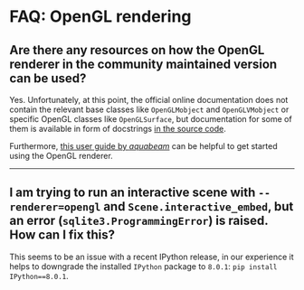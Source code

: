 # FAQ: OpenGL rendering

## Are there any resources on how the OpenGL renderer in the community maintained version can be used?

Yes. Unfortunately, at this point, the official online documentation does
not contain the relevant base classes like `OpenGLMobject` and `OpenGLVMobject`
or specific OpenGL classes like `OpenGLSurface`, but documentation for some of
them is available in form of docstrings
[in the source code](https://github.com/ManimCommunity/manim/tree/main/manim/mobject/opengl).

Furthermore, [this user guide by *aquabeam*](https://www.aquabeam.me/manim/opengl_guide/)
can be helpful to get started using the OpenGL renderer.

---

## I am trying to run an interactive scene with `--renderer=opengl` and `Scene.interactive_embed`, but an error (`sqlite3.ProgrammingError`) is raised. How can I fix this?

This seems to be an issue with a recent IPython release,
in our experience it helps to downgrade the installed `IPython`
package to `8.0.1`: `pip install IPython==8.0.1`.
